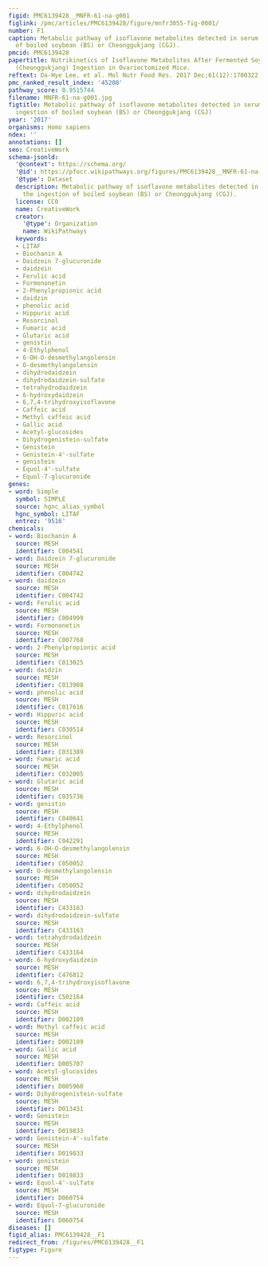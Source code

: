 ```yaml
---
figid: PMC6139428__MNFR-61-na-g001
figlink: /pmc/articles/PMC6139428/figure/mnfr3055-fig-0001/
number: F1
caption: Metabolic pathway of isoflavone metabolites detected in serum after the ingestion
  of boiled soybean (BS) or Cheonggukjang (CGJ).
pmcid: PMC6139428
papertitle: Nutrikinetics of Isoflavone Metabolites After Fermented Soybean Product
  (Cheonggukjang) Ingestion in Ovariectomized Mice.
reftext: Da‐Hye Lee, et al. Mol Nutr Food Res. 2017 Dec;61(12):1700322.
pmc_ranked_result_index: '45208'
pathway_score: 0.9515744
filename: MNFR-61-na-g001.jpg
figtitle: Metabolic pathway of isoflavone metabolites detected in serum after the
  ingestion of boiled soybean (BS) or Cheonggukjang (CGJ)
year: '2017'
organisms: Homo sapiens
ndex: ''
annotations: []
seo: CreativeWork
schema-jsonld:
  '@context': https://schema.org/
  '@id': https://pfocr.wikipathways.org/figures/PMC6139428__MNFR-61-na-g001.html
  '@type': Dataset
  description: Metabolic pathway of isoflavone metabolites detected in serum after
    the ingestion of boiled soybean (BS) or Cheonggukjang (CGJ).
  license: CC0
  name: CreativeWork
  creator:
    '@type': Organization
    name: WikiPathways
  keywords:
  - LITAF
  - Biochanin A
  - Daidzein 7-glucuronide
  - daidzein
  - Ferulic acid
  - Formononetin
  - 2-Phenylpropionic acid
  - daidzin
  - phenolic acid
  - Hippuric acid
  - Resorcinol
  - Fumaric acid
  - Glutaric acid
  - genistin
  - 4-Ethylphenol
  - 6-OH-O-desmethylangolensin
  - O-desmethylangolensin
  - dihydrodaidzein
  - dihydrodaidzein-sulfate
  - tetrahydrodaidzein
  - 6-hydroxydaidzein
  - 6,7,4-trihydroxyisoflavone
  - Caffeic acid
  - Methyl caffeic acid
  - Gallic acid
  - Acetyl-glucosides
  - Dihydrogenistein-sulfate
  - Genistein
  - Genistein-4'-sulfate
  - genistein
  - Equol-4'-sulfate
  - Equol-7-glucuronide
genes:
- word: Simple
  symbol: SIMPLE
  source: hgnc_alias_symbol
  hgnc_symbol: LITAF
  entrez: '9516'
chemicals:
- word: Biochanin A
  source: MESH
  identifier: C004541
- word: Daidzein 7-glucuronide
  source: MESH
  identifier: C004742
- word: daidzein
  source: MESH
  identifier: C004742
- word: Ferulic acid
  source: MESH
  identifier: C004999
- word: Formononetin
  source: MESH
  identifier: C007768
- word: 2-Phenylpropionic acid
  source: MESH
  identifier: C013025
- word: daidzin
  source: MESH
  identifier: C013908
- word: phenolic acid
  source: MESH
  identifier: C017616
- word: Hippuric acid
  source: MESH
  identifier: C030514
- word: Resorcinol
  source: MESH
  identifier: C031389
- word: Fumaric acid
  source: MESH
  identifier: C032005
- word: Glutaric acid
  source: MESH
  identifier: C035736
- word: genistin
  source: MESH
  identifier: C040641
- word: 4-Ethylphenol
  source: MESH
  identifier: C042291
- word: 6-OH-O-desmethylangolensin
  source: MESH
  identifier: C050052
- word: O-desmethylangolensin
  source: MESH
  identifier: C050052
- word: dihydrodaidzein
  source: MESH
  identifier: C433163
- word: dihydrodaidzein-sulfate
  source: MESH
  identifier: C433163
- word: tetrahydrodaidzein
  source: MESH
  identifier: C433164
- word: 6-hydroxydaidzein
  source: MESH
  identifier: C476812
- word: 6,7,4-trihydroxyisoflavone
  source: MESH
  identifier: C502164
- word: Caffeic acid
  source: MESH
  identifier: D002109
- word: Methyl caffeic acid
  source: MESH
  identifier: D002109
- word: Gallic acid
  source: MESH
  identifier: D005707
- word: Acetyl-glucosides
  source: MESH
  identifier: D005960
- word: Dihydrogenistein-sulfate
  source: MESH
  identifier: D013431
- word: Genistein
  source: MESH
  identifier: D019833
- word: Genistein-4'-sulfate
  source: MESH
  identifier: D019833
- word: genistein
  source: MESH
  identifier: D019833
- word: Equol-4'-sulfate
  source: MESH
  identifier: D060754
- word: Equol-7-glucuronide
  source: MESH
  identifier: D060754
diseases: []
figid_alias: PMC6139428__F1
redirect_from: /figures/PMC6139428__F1
figtype: Figure
---
```

